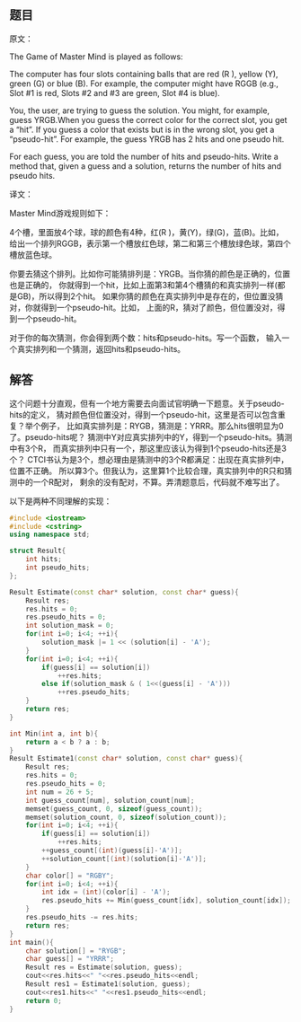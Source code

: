 ## 题目

原文：

The Game of Master Mind is played as follows:

The computer has four slots containing balls that are red (R ), yellow (Y), green (G) or blue (B). For example, the computer might have RGGB (e.g., Slot #1 is red, Slots #2 and #3 are green, Slot #4 is blue).

You, the user, are trying to guess the solution. You might, for example, guess YRGB.When you guess the correct color for the correct slot, you get a “hit”. If you guess a color that exists but is in the wrong slot, you get a “pseudo-hit”. For example, the guess YRGB has 2 hits and one pseudo hit.

For each guess, you are told the number of hits and pseudo-hits. Write a method that, given a guess and a solution, returns the number of hits and pseudo hits.

译文：

Master Mind游戏规则如下：

4个槽，里面放4个球，球的颜色有4种，红(R )，黄(Y)，绿(G)，蓝(B)。比如， 给出一个排列RGGB，表示第一个槽放红色球，第二和第三个槽放绿色球，第四个槽放蓝色球。

你要去猜这个排列。比如你可能猜排列是：YRGB。当你猜的颜色是正确的，位置也是正确的， 你就得到一个hit，比如上面第3和第4个槽猜的和真实排列一样(都是GB)，所以得到2个hit。 如果你猜的颜色在真实排列中是存在的，但位置没猜对，你就得到一个pseudo-hit。比如， 上面的R，猜对了颜色，但位置没对，得到一个pseudo-hit。

对于你的每次猜测，你会得到两个数：hits和pseudo-hits。写一个函数， 输入一个真实排列和一个猜测，返回hits和pseudo-hits。

## 解答

这个问题十分直观，但有一个地方需要去向面试官明确一下题意。关于pseudo-hits的定义， 猜对颜色但位置没对，得到一个pseudo-hit，这里是否可以包含重复？举个例子， 比如真实排列是：RYGB，猜测是：YRRR。那么hits很明显为0了。pseudo-hits呢？ 猜测中Y对应真实排列中的Y，得到一个pseudo-hits。猜测中有3个R， 而真实排列中只有一个，那这里应该认为得到1个pseudo-hits还是3个？ CTCI书认为是3个，想必理由是猜测中的3个R都满足：出现在真实排列中，位置不正确。 所以算3个。但我认为，这里算1个比较合理，真实排列中的R只和猜测中的一个R配对， 剩余的没有配对，不算。弄清题意后，代码就不难写出了。

以下是两种不同理解的实现：

```cpp
#include <iostream>
#include <cstring>
using namespace std;

struct Result{
    int hits;
    int pseudo_hits;
};

Result Estimate(const char* solution, const char* guess){
    Result res;
    res.hits = 0;
    res.pseudo_hits = 0;
    int solution_mask = 0;
    for(int i=0; i<4; ++i){
        solution_mask |= 1 << (solution[i] - 'A');
    }
    for(int i=0; i<4; ++i){
        if(guess[i] == solution[i])
            ++res.hits;
        else if(solution_mask & ( 1<<(guess[i] - 'A')))
            ++res.pseudo_hits;
    }
    return res;
}

int Min(int a, int b){
    return a < b ? a : b;
}
Result Estimate1(const char* solution, const char* guess){
    Result res;
    res.hits = 0;
    res.pseudo_hits = 0;
    int num = 26 + 5;
    int guess_count[num], solution_count[num];
    memset(guess_count, 0, sizeof(guess_count));
    memset(solution_count, 0, sizeof(solution_count));
    for(int i=0; i<4; ++i){
        if(guess[i] == solution[i])
            ++res.hits;
        ++guess_count[(int)(guess[i]-'A')];
        ++solution_count[(int)(solution[i]-'A')];
    }
    char color[] = "RGBY";
    for(int i=0; i<4; ++i){
        int idx = (int)(color[i] - 'A');
        res.pseudo_hits += Min(guess_count[idx], solution_count[idx]);
    }
    res.pseudo_hits -= res.hits;
    return res;
}
int main(){
    char solution[] = "RYGB";
    char guess[] = "YRRR";
    Result res = Estimate(solution, guess);
    cout<<res.hits<<" "<<res.pseudo_hits<<endl;
    Result res1 = Estimate1(solution, guess);
    cout<<res1.hits<<" "<<res1.pseudo_hits<<endl;
    return 0;
}

```